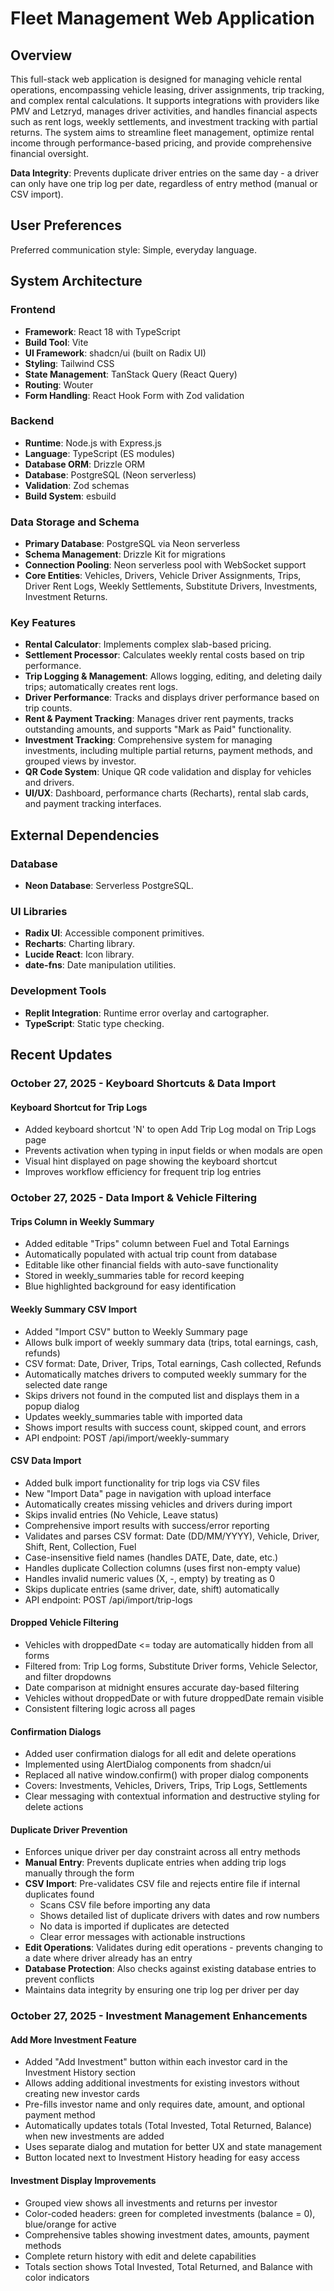 # Fleet Management Web Application

## Overview
This full-stack web application is designed for managing vehicle rental operations, encompassing vehicle leasing, driver assignments, trip tracking, and complex rental calculations. It supports integrations with providers like PMV and Letzryd, manages driver activities, and handles financial aspects such as rent logs, weekly settlements, and investment tracking with partial returns. The system aims to streamline fleet management, optimize rental income through performance-based pricing, and provide comprehensive financial oversight.

**Data Integrity**: Prevents duplicate driver entries on the same day - a driver can only have one trip log per date, regardless of entry method (manual or CSV import).

## User Preferences
Preferred communication style: Simple, everyday language.

## System Architecture

### Frontend
- **Framework**: React 18 with TypeScript
- **Build Tool**: Vite
- **UI Framework**: shadcn/ui (built on Radix UI)
- **Styling**: Tailwind CSS
- **State Management**: TanStack Query (React Query)
- **Routing**: Wouter
- **Form Handling**: React Hook Form with Zod validation

### Backend
- **Runtime**: Node.js with Express.js
- **Language**: TypeScript (ES modules)
- **Database ORM**: Drizzle ORM
- **Database**: PostgreSQL (Neon serverless)
- **Validation**: Zod schemas
- **Build System**: esbuild

### Data Storage and Schema
- **Primary Database**: PostgreSQL via Neon serverless
- **Schema Management**: Drizzle Kit for migrations
- **Connection Pooling**: Neon serverless pool with WebSocket support
- **Core Entities**: Vehicles, Drivers, Vehicle Driver Assignments, Trips, Driver Rent Logs, Weekly Settlements, Substitute Drivers, Investments, Investment Returns.

### Key Features
- **Rental Calculator**: Implements complex slab-based pricing.
- **Settlement Processor**: Calculates weekly rental costs based on trip performance.
- **Trip Logging & Management**: Allows logging, editing, and deleting daily trips; automatically creates rent logs.
- **Driver Performance**: Tracks and displays driver performance based on trip counts.
- **Rent & Payment Tracking**: Manages driver rent payments, tracks outstanding amounts, and supports "Mark as Paid" functionality.
- **Investment Tracking**: Comprehensive system for managing investments, including multiple partial returns, payment methods, and grouped views by investor.
- **QR Code System**: Unique QR code validation and display for vehicles and drivers.
- **UI/UX**: Dashboard, performance charts (Recharts), rental slab cards, and payment tracking interfaces.

## External Dependencies

### Database
- **Neon Database**: Serverless PostgreSQL.

### UI Libraries
- **Radix UI**: Accessible component primitives.
- **Recharts**: Charting library.
- **Lucide React**: Icon library.
- **date-fns**: Date manipulation utilities.

### Development Tools
- **Replit Integration**: Runtime error overlay and cartographer.
- **TypeScript**: Static type checking.

## Recent Updates

### October 27, 2025 - Keyboard Shortcuts & Data Import

#### Keyboard Shortcut for Trip Logs
- Added keyboard shortcut 'N' to open Add Trip Log modal on Trip Logs page
- Prevents activation when typing in input fields or when modals are open
- Visual hint displayed on page showing the keyboard shortcut
- Improves workflow efficiency for frequent trip log entries

### October 27, 2025 - Data Import & Vehicle Filtering

#### Trips Column in Weekly Summary
- Added editable "Trips" column between Fuel and Total Earnings
- Automatically populated with actual trip count from database
- Editable like other financial fields with auto-save functionality
- Stored in weekly_summaries table for record keeping
- Blue highlighted background for easy identification

#### Weekly Summary CSV Import
- Added "Import CSV" button to Weekly Summary page
- Allows bulk import of weekly summary data (trips, total earnings, cash, refunds)
- CSV format: Date, Driver, Trips, Total earnings, Cash collected, Refunds
- Automatically matches drivers to computed weekly summary for the selected date range
- Skips drivers not found in the computed list and displays them in a popup dialog
- Updates weekly_summaries table with imported data
- Shows import results with success count, skipped count, and errors
- API endpoint: POST /api/import/weekly-summary

#### CSV Data Import
- Added bulk import functionality for trip logs via CSV files
- New "Import Data" page in navigation with upload interface
- Automatically creates missing vehicles and drivers during import
- Skips invalid entries (No Vehicle, Leave status)
- Comprehensive import results with success/error reporting
- Validates and parses CSV format: Date (DD/MM/YYYY), Vehicle, Driver, Shift, Rent, Collection, Fuel
- Case-insensitive field names (handles DATE, Date, date, etc.)
- Handles duplicate Collection columns (uses first non-empty value)
- Handles invalid numeric values (X, -, empty) by treating as 0
- Skips duplicate entries (same driver, date, shift) automatically
- API endpoint: POST /api/import/trip-logs

#### Dropped Vehicle Filtering
- Vehicles with droppedDate <= today are automatically hidden from all forms
- Filtered from: Trip Log forms, Substitute Driver forms, Vehicle Selector, and filter dropdowns
- Date comparison at midnight ensures accurate day-based filtering
- Vehicles without droppedDate or with future droppedDate remain visible
- Consistent filtering logic across all pages

#### Confirmation Dialogs
- Added user confirmation dialogs for all edit and delete operations
- Implemented using AlertDialog components from shadcn/ui
- Replaced all native window.confirm() with proper dialog components
- Covers: Investments, Vehicles, Drivers, Trips, Trip Logs, Settlements
- Clear messaging with contextual information and destructive styling for delete actions

#### Duplicate Driver Prevention
- Enforces unique driver per day constraint across all entry methods
- **Manual Entry**: Prevents duplicate entries when adding trip logs manually through the form
- **CSV Import**: Pre-validates CSV file and rejects entire file if internal duplicates found
  - Scans CSV file before importing any data
  - Shows detailed list of duplicate drivers with dates and row numbers
  - No data is imported if duplicates are detected
  - Clear error messages with actionable instructions
- **Edit Operations**: Validates during edit operations - prevents changing to a date where driver already has an entry
- **Database Protection**: Also checks against existing database entries to prevent conflicts
- Maintains data integrity by ensuring one trip log per driver per day

### October 27, 2025 - Investment Management Enhancements

#### Add More Investment Feature
- Added "Add Investment" button within each investor card in the Investment History section
- Allows adding additional investments for existing investors without creating new investor cards
- Pre-fills investor name and only requires date, amount, and optional payment method
- Automatically updates totals (Total Invested, Total Returned, Balance) when new investments are added
- Uses separate dialog and mutation for better UX and state management
- Button located next to Investment History heading for easy access

#### Investment Display Improvements
- Grouped view shows all investments and returns per investor
- Color-coded headers: green for completed investments (balance = 0), blue/orange for active
- Comprehensive tables showing investment dates, amounts, payment methods
- Complete return history with edit and delete capabilities
- Totals section shows Total Invested, Total Returned, and Balance with color indicators

